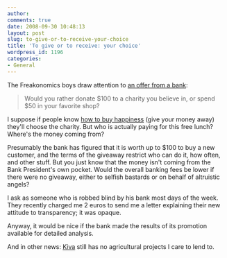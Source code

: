 ```yaml
---
author:
comments: true
date: 2008-09-30 10:48:13
layout: post
slug: to-give-or-to-receive-your-choice
title: 'To give or to receive: your choice'
wordpress_id: 1196
categories:
- General
---
```


The Freakonomics boys draw attention to [an offer from a bank](http://freakonomics.blogs.nytimes.com/2008/09/29/more-satisfying-spending-money-or-donating-it/):

> 
  
> 
> Would you rather donate $100 to a charity you believe in, or spend $50 in your favorite shop?
> 
> 

I suppose if people know [how to buy happiness](http://jeremycherfas.net/2008/03/20/get-happy/) (give your money away) they'll choose the charity. But who is actually paying for this free lunch? Where's the money coming from?

Presumably the bank has figured that it is worth up to $100 to buy a new customer, and the terms of the giveaway restrict who can do it, how often, and other stuff. But you just know that the money isn't coming from the Bank President's own pocket. Would the overall banking fees be lower if there were no giveaway, either to selfish bastards or on behalf of altruistic angels?

I ask as someone who is robbed blind by his bank most days of the week. They recently charged me 2 euros to send me a letter explaining their new attitude to transparency; it was opaque.

Anyway, it would be nice if the bank made the results of its promotion available for detailed analysis.

And in other news: [Kiva](http://www.kiva.org/) still has no agricultural projects I care to lend to.


